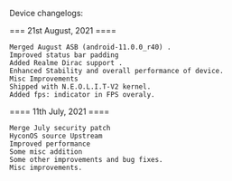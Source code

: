 Device changelogs:


===  21st August, 2021 ====

    Merged August ASB (android-11.0.0_r40) .
    Improved status bar padding
    Added Realme Dirac support .
    Enhanced Stability and overall performance of device.
    Misc Improvements
    Shipped with N.E.O.L.I.T-V2 kernel.
    Added fps: indicator in FPS overaly.

==== 11th July, 2021 ====

    Merge July security patch
    HyconOS source Upstream
    Improved performance
    Some misc addition
    Some other improvements and bug fixes.
    Misc improvements.
